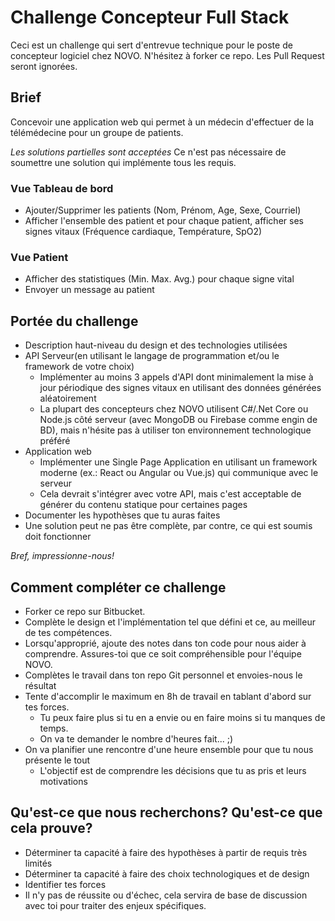# Challenge Concepteur Full Stack
Ceci est un challenge qui sert d'entrevue technique pour le poste de concepteur logiciel chez NOVO. N'hésitez à forker ce repo. Les Pull Request seront ignorées.

## Brief
Concevoir une application web qui permet à un médecin d'effectuer de la télémédecine pour un groupe de patients.

*Les solutions partielles sont acceptées* Ce n'est pas nécessaire de soumettre une solution qui implémente tous les requis.

### Vue Tableau de bord
* Ajouter/Supprimer les patients (Nom, Prénom, Age, Sexe, Courriel)
* Afficher l'ensemble des patient et pour chaque patient, afficher ses signes vitaux (Fréquence cardiaque, Température, SpO2)

### Vue Patient 
* Afficher des statistiques (Min. Max. Avg.) pour chaque signe vital
* Envoyer un message au patient

## Portée du challenge
* Description haut-niveau du design et des technologies utilisées
* API Serveur(en utilisant le langage de programmation et/ou le framework de votre choix)
	* Implémenter au moins 3 appels d'API dont minimalement la mise à jour périodique des signes vitaux en utilisant des données générées aléatoirement
	* La plupart des concepteurs chez NOVO utilisent C#/.Net Core ou Node.js côté serveur (avec MongoDB ou Firebase comme engin de BD), mais n'hésite pas à utiliser ton environnement technologique préféré
* Application web
	* Implémenter une Single Page Application en utilisant un framework moderne (ex.: React ou Angular ou Vue.js) qui communique avec le serveur
	* Cela devrait s'intégrer avec votre API, mais c'est acceptable de générer du contenu statique pour certaines pages
* Documenter les hypothèses que tu auras faites
* Une solution peut ne pas être complète, par contre, ce qui est soumis doit fonctionner

*Bref, impressionne-nous!*

## Comment compléter ce challenge
* Forker ce repo sur Bitbucket.
* Complète le design et l'implémentation tel que défini et ce, au meilleur de tes compétences.
* Lorsqu'approprié, ajoute des notes dans ton code pour nous aider à comprendre. Assures-toi que ce soit compréhensible pour l'équipe NOVO.
* Complètes le travail dans ton repo Git personnel et envoies-nous le résultat 
* Tente d'accomplir le maximum en 8h de travail en tablant d'abord sur tes forces. 
	* Tu peux faire plus si tu en a envie ou en faire moins si tu manques de temps. 
	* On va te demander le nombre d'heures fait... ;)
* On va planifier une rencontre d'une heure ensemble pour que tu nous présente le tout
	* L'objectif est de comprendre les décisions que tu as pris et leurs motivations

## Qu'est-ce que nous recherchons? Qu'est-ce que cela prouve? 
* Déterminer ta capacité à faire des hypothèses à partir de requis très limités
* Déterminer ta capacité à faire des choix technologiques et de design
* Identifier tes forces
* Il n'y pas de réussite ou d'échec, cela servira de base de discussion avec toi pour traiter des enjeux spécifiques.
